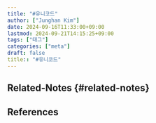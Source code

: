 ```yaml
---
title: "#유니코드"
author: ["Junghan Kim"]
date: 2024-09-16T11:33:00+09:00
lastmod: 2024-09-21T14:15:25+09:00
tags: ["태그"]
categories: ["meta"]
draft: false
title:: "#유니코드"
---
```


<!--more-->


## Related-Notes {#related-notes}

## References

<style>.csl-entry{text-indent: -1.5em; margin-left: 1.5em;}</style><div class="csl-bib-body">
</div>
